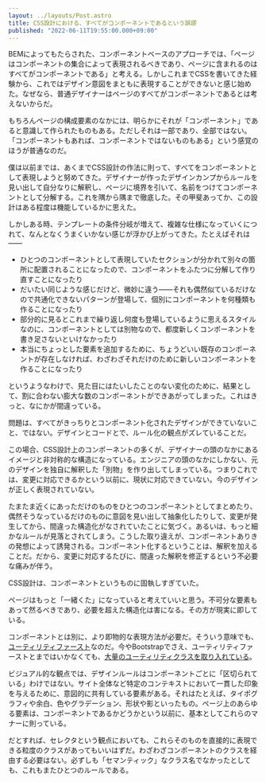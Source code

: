 ```yaml
---
layout: ../layouts/Post.astro
title: CSS設計における、すべてがコンポーネントであるという誤謬
published: "2022-06-11T19:55:00.000+09:00"
---
```


BEMによってもたらされた、コンポーネントベースのアプローチでは、「ページはコンポーネントの集合によって表現されるべきであり、ページに含まれるのはすべてがコンポーネントである」と考える。しかしこれまでCSSを書いてきた経験から、これではデザイン意図をまともに表現することができないと感じ始めた。なぜなら、普通デザイナーはページのすべてがコンポーネントであるとは考えないからだ。

もちろんページの構成要素のなかには、明らかにそれが「コンポーネント」であると意識して作られたものもある。ただしそれは一部であり、全部ではない。「コンポーネントもあれば、コンポーネントではないものもある」という感覚のほうが普通なのだ。

僕は以前までは、あくまでCSS設計の作法に則って、すべてをコンポーネントとして表現しようと努めてきた。デザイナーが作ったデザインカンプからルールを見い出して自分なりに解釈し、ページに境界を引いて、名前をつけてコンポーネントとして分解する。これを隅から隅まで徹底した。その甲斐あってか、この設計はある程度は機能しているかに思えた。

しかしある時、テンプレートの条件分岐が増えて、複雑な仕様になっていくにつれて、なんとなくうまくいかない感じが浮かび上がってきた。たとえばそれは——

- ひとつのコンポーネントとして表現していたセクションが分かれて別々の箇所に配置されることになったので、コンポーネントをふたつに分解して作り直すことになったり
- だいたい同じような感じだけど、微妙に違う——それも偶然似ているだけなので共通化できないパターンが登場して、個別にコンポーネントを何種類も作ることになったり
- 部分的に見るとこれまで繰り返し何度も登場しているように思えるスタイルなのに、コンポーネントとしては別物なので、都度新しくコンポーネントを書き足さないといけなかったり
- 本当にちょっとした要素を追加するために、ちょうどいい既存のコンポーネントが存在しなければ、わざわざそれだけのために新しいコンポーネントを作ることになったり

というようなわけで、見た目にはたいしたことのない変化のために、結果として、割に合わない膨大な数のコンポーネントができあがってしまった。これはきっと、なにかが間違っている。

問題は、すべてがきっちりとコンポーネント化されたデザインができていないこと、ではない。デザインとコードとで、ルール化の観点がズレていることだ。

この場合、CSS設計上のコンポーネントの多くが、デザイナーの頭のなかにあるイメージと非対称的な構造になっている。エンジニアの頭のなかにしかない、元のデザインを独自に解釈した「別物」を作り出してしまっている。つまりこれでは、変更に対応できるかという以前に、現状に対応できていない。今のデザインが正しく表現されていない。

たまたま近くにあっただけのものをひとつのコンポーネントとしてまとめたり、偶然そうなっているだけのものに意図を見い出して抽象化したりして、変更が発生してから、間違った構造化がなされていたことに気づく。あるいは、もっと細かなルールが見落とされてしまう。こうした取り違えが、コンポーネントありきの発想によって誘発される。コンポーネント化するということは、解釈を加えることだ。だから、変更に対応するたびに、間違った解釈を修正するという不必要な痛みが伴う。

CSS設計は、コンポーネントというものに固執しすぎていた。

ページはもっと「一緒くた」になっていると考えていいと思う。不可分な要素もあって然るべきであり、必要を超えた構造化は害になる。その方が現実に即している。

コンポーネントとは別に、より即物的な表現方法が必要だ。そういう意味でも、[ユーティリティファースト](https://yuheiy.hatenablog.com/entry/2020/05/25/021342)なのだ。今やBootstrapでさえ、ユーティリティファーストとまではいかなくても、[大量のユーティリティクラスを取り入れている](https://getbootstrap.com/docs/5.2/utilities/api/)。

ビジュアル的な観点では、デザインルールはコンポーネントごとに「区切られている」わけではない。サイト全体など特定のコンテキストにおいて一貫した印象を与えるために、意図的に共有している要素がある。それはたとえば、タイポグラフィや余白、色やグラデーション、形状や影といったもの。ページ上のあらゆる要素は、コンポーネントであるかどうかという以前に、基本としてこれらのマナーに則っている。

だとすれば、セレクタという観点においても、これらそのものを直接的に表現できる粒度のクラスがあってもいいはずだ。わざわざコンポーネントのクラスを経由する必要はない。必ずしも「セマンティック」なクラス名でなかったとしても、これもまたひとつのルールである。

